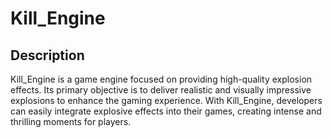 # Kill_Engine

## Description
Kill_Engine is a game engine focused on providing high-quality explosion effects. Its primary objective is to deliver realistic and visually impressive explosions to enhance the gaming experience. With Kill_Engine, developers can easily integrate explosive effects into their games, creating intense and thrilling moments for players.

